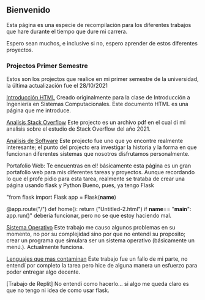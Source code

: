 ## Bienvenido

Esta página es una especie de recompilación para los diferentes trabajos que hare durante el tiempo que dure mi carrera.

Espero sean muchos, e inclusive si no, espero aprender de estos diferentes proyectos.

### Projectos Primer Semestre

Estos son los projectos que realice en mi primer semestre de la universidad, la última actualización fue el 28/10/2021 

[Introducción HTML](https://github.com/DadoDiceDe/Trabajos_Escuela/blob/75f0e48fa82f1269969f567ccb77c22ea4c7fccf/Tarea%202_HTML_Diego.html) Creado originalmente para la clase de Introducción a Ingeniería en Sistemas Computacionales. Este documento HTML es una página que me introduce.

[Analisis Stack Overflow](https://github.com/DadoDiceDe/Trabajos_Escuela/blob/75f0e48fa82f1269969f567ccb77c22ea4c7fccf/Practica%201_Stack_Overlow_Diego.pdf) Este projecto es un archivo pdf en el cual di mi analisis sobre el estudio de Stack Overflow del año 2021.

[Analisis de Software](https://github.com/DadoDiceDe/Trabajos_Escuela/blob/75f0e48fa82f1269969f567ccb77c22ea4c7fccf/Tarea%204_Software%20Favorito_Diego.pdf) Este projecto fue uno que yo encontre realmente interesante; el punto del projecto era investigar la historia y la forma en que funcionan diferentes sistemas que nosotros disfrutamos personalmente.

Portafolio Web: Te encuentras en el! básicamente esta página es un gran portafolio web para mis diferentes tareas y proyectos. Aunque recordando lo que el profe 
pidio para esta tarea, realmente se trataba de crear una página usando flask y Python
Bueno, pues, ya tengo Flask

"from flask import Flask
app = Flask(__name__)

@app.route("/")
def home():
    return ("Untitled-2.html")
    if __name__== "__main__":
        app.run()"
 deberia funcionar, pero no se que estoy haciendo mal.

[Sistema Operativo](https://github.com/DadoDiceDe/Trabajos_Escuela/blob/main/Tarea%205_Sistema%20Operativo_Diego.py) Este trabajo me causo algunos problemas en su momento, no por su complejidad sino por que no entendí su proposito; crear un programa que simulara ser un sistema operativo (básicamente un menú.). Actualmente funciona.

[Lenguajes que mas contaminan](https://github.com/DadoDiceDe/Trabajos_Escuela/blob/0274f722d70b6046ac79988e43fcf1fb6de9b19c/Tarea%209_Idiomas_Contaminaci%C3%B3n_Diego.pdf) Este trabajo fue un fallo de mi parte, no entendí por completo la tarea pero hice de alguna manera un esfuerzo para poder entregar algo decente.

[Trabajo de Replit] No entendí como hacerlo... si algo me queda claro es que no tengo ni idea de como usar flask.


